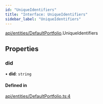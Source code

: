 ```yaml
---
id: "UniqueIdentifiers"
title: "Interface: UniqueIdentifiers"
sidebar_label: "UniqueIdentifiers"
---
```


[api/entities/DefaultPortfolio](../../../../../modules/API/Entities/DefaultPortfolio/DefaultPortfolio.md).UniqueIdentifiers

## Properties

### did

• **did**: `string`

#### Defined in

[api/entities/DefaultPortfolio.ts:4](https://github.com/PolymeshAssociation/polymesh-sdk/blob/5b946f904/src/api/entities/DefaultPortfolio.ts#L4)

